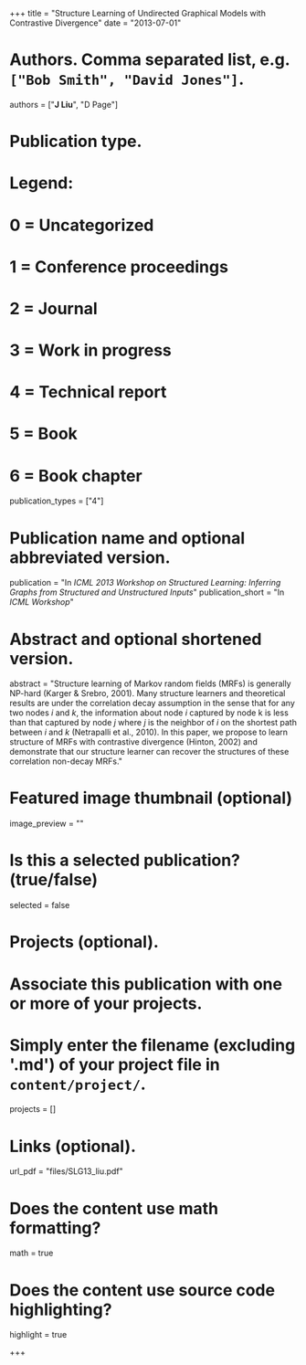 +++
title = "Structure Learning of Undirected Graphical Models with Contrastive Divergence"
date = "2013-07-01"

# Authors. Comma separated list, e.g. `["Bob Smith", "David Jones"]`.
authors = ["__J Liu__", "D Page"]

# Publication type.
# Legend:
# 0 = Uncategorized
# 1 = Conference proceedings
# 2 = Journal
# 3 = Work in progress
# 4 = Technical report
# 5 = Book
# 6 = Book chapter
publication_types = ["4"]

# Publication name and optional abbreviated version.
publication = "In *ICML 2013 Workshop on Structured Learning: Inferring Graphs from Structured and Unstructured Inputs*"
publication_short = "In *ICML Workshop*"

# Abstract and optional shortened version.
abstract = "Structure learning of Markov random fields (MRFs) is generally NP-hard (Karger & Srebro, 2001). Many structure learners and theoretical results are under the correlation decay assumption in the sense that for any two nodes $i$ and $k$, the information about node $i$ captured by node k is less than that captured by node $j$ where $j$ is the neighbor of $i$ on the shortest path between $i$ and $k$ (Netrapalli et al., 2010). In this paper, we propose to learn structure of MRFs with contrastive divergence (Hinton, 2002) and demonstrate that our structure learner can recover the structures of these correlation non-decay MRFs."

# Featured image thumbnail (optional)
image_preview = ""

# Is this a selected publication? (true/false)
selected = false

# Projects (optional).
#   Associate this publication with one or more of your projects.
#   Simply enter the filename (excluding '.md') of your project file in `content/project/`.
projects = []

# Links (optional).
url_pdf = "files/SLG13_liu.pdf"

# Does the content use math formatting?
math = true

# Does the content use source code highlighting?
highlight = true

+++

